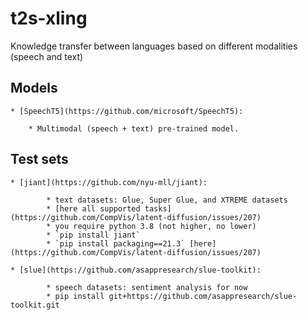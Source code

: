 # t2s-xling
Knowledge transfer between languages based on different modalities (speech and text)

## Models

    * [SpeechT5](https://github.com/microsoft/SpeechT5):

        * Multimodal (speech + text) pre-trained model.

## Test sets

    * [jiant](https://github.com/nyu-mll/jiant):

            * text datasets: Glue, Super Glue, and XTREME datasets
            * [here all supported tasks](https://github.com/CompVis/latent-diffusion/issues/207)
            * you require python 3.8 (not higher, no lower)
            * `pip install jiant`
            * `pip install packaging==21.3` [here](https://github.com/CompVis/latent-diffusion/issues/207)

    * [slue](https://github.com/asappresearch/slue-toolkit):

            * speech datasets: sentiment analysis for now
            * pip install git+https://github.com/asappresearch/slue-toolkit.git


